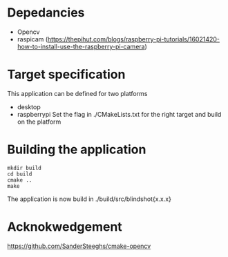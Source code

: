 # Depedancies
- Opencv
- raspicam (https://thepihut.com/blogs/raspberry-pi-tutorials/16021420-how-to-install-use-the-raspberry-pi-camera)

# Target specification
This application can be defined for two platforms
* desktop
* raspberrypi
Set the flag in ./CMakeLists.txt for the right target and build on the platform

# Building the application
```
mkdir build
cd build
cmake ..
make
```
The application is now build in ./build/src/blindshot{x.x.x}

# Acknokwedgement
https://github.com/SanderSteeghs/cmake-opencv 
